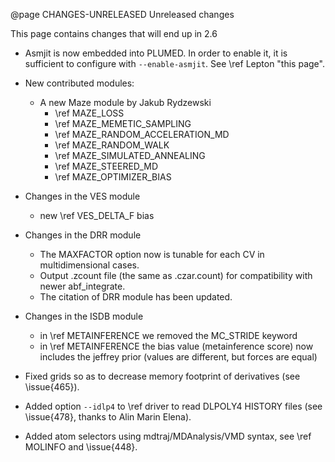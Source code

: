@page CHANGES-UNRELEASED Unreleased changes

This page contains changes that will end up in 2.6

- Asmjit is now embedded into PLUMED. In order to enable it, it is sufficient to configure with `--enable-asmjit`. See \ref Lepton "this page".

- New contributed modules:
  - A new Maze module by Jakub Rydzewski
     - \ref MAZE_LOSS
     - \ref MAZE_MEMETIC_SAMPLING
     - \ref MAZE_RANDOM_ACCELERATION_MD
     - \ref MAZE_RANDOM_WALK
     - \ref MAZE_SIMULATED_ANNEALING
     - \ref MAZE_STEERED_MD
     - \ref MAZE_OPTIMIZER_BIAS

- Changes in the VES module
  - new \ref VES_DELTA_F bias

- Changes in the DRR module
  - The MAXFACTOR option now is tunable for each CV in multidimensional cases.
  - Output .zcount file (the same as .czar.count) for compatibility with newer abf_integrate.
  - The citation of DRR module has been updated.

- Changes in the ISDB module
  - in \ref METAINFERENCE we removed the MC_STRIDE keyword
  - in \ref METAINFERENCE the bias value (metainference score) now includes the jeffrey prior (values are different, but forces are equal)


- Fixed grids so as to decrease memory footprint of derivatives (see \issue{465}).

- Added option `--idlp4` to \ref driver to read DLPOLY4 HISTORY files (see \issue{478}, thanks to Alin Marin Elena).

- Added atom selectors using mdtraj/MDAnalysis/VMD syntax, see \ref MOLINFO and \issue{448}.
  

